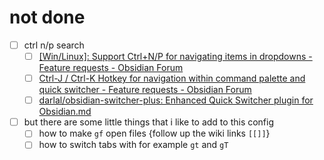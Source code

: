 # not done
- [ ]  ctrl n/p search
	- [ ] [[Win/Linux]: Support Ctrl+N/P for navigating items in dropdowns - Feature requests - Obsidian Forum](https://forum.obsidian.md/t/win-linux-support-ctrl-n-p-for-navigating-items-in-dropdowns/6788/17)
	- [ ] [Ctrl-J / Ctrl-K Hotkey for navigation within command palette and quick switcher - Feature requests - Obsidian Forum](https://forum.obsidian.md/t/ctrl-j-ctrl-k-hotkey-for-navigation-within-command-palette-and-quick-switcher/7751/13)
	- [ ] [darlal/obsidian-switcher-plus: Enhanced Quick Switcher plugin for Obsidian.md](https://github.com/darlal/obsidian-switcher-plus)

 - [ ] but there are some little things that i like to add to this config
	- [ ] how to make `gf` open files {follow up the wiki links `[[]]`}
	- [ ] how to switch tabs with for example `gt` and `gT`